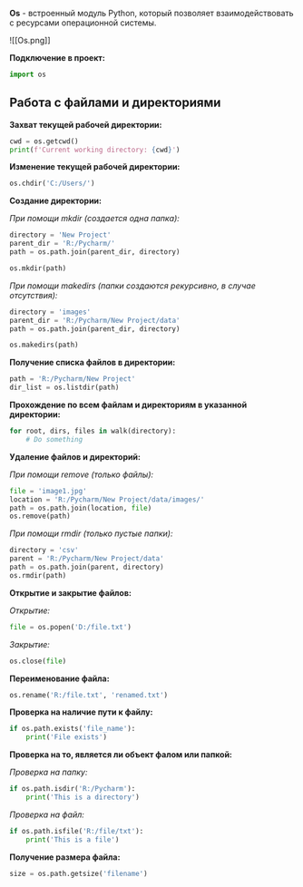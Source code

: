 **Os** - встроенный модуль Python, который позволяет взаимодействовать с ресурсами операционной системы.

![[Os.png]]

**Подключение в проект:**

```Python
import os
```

## Работа с файлами и директориями

**Захват текущей рабочей директории:**

```Python
cwd = os.getcwd() 
print(f'Current working directory: {cwd}')
```

**Изменение текущей рабочей директории:**

```Python
os.chdir('C:/Users/')
```

**Создание директории:**

*При помощи mkdir (создается одна папка):*

```Python
directory = 'New Project'
parent_dir = 'R:/Pycharm/'
path = os.path.join(parent_dir, directory)

os.mkdir(path)
```

*При помощи makedirs (папки создаются рекурсивно, в случае отсутствия):*

```Python
directory = 'images'
parent_dir = 'R:/Pycharm/New Project/data'
path = os.path.join(parent_dir, directory)

os.makedirs(path)
```

**Получение списка файлов в директории:**

```Python
path = 'R:/Pycharm/New Project'
dir_list = os.listdir(path)
```

**Прохождение по всем файлам и директориям в указанной директории:**

```Python
for root, dirs, files in walk(directory):
	# Do something
```

**Удаление файлов и директорий:**

*При помощи remove (только файлы):*

```Python
file = 'image1.jpg'
location = 'R:/Pycharm/New Project/data/images/'
path = os.path.join(location, file) 
os.remove(path)
```

*При помощи rmdir (только пустые папки):*

```Python
directory = 'csv'
parent = 'R:/Pycharm/New Project/data'
path = os.path.join(parent, directory) 
os.rmdir(path)
```

**Открытие и закрытие файлов:**

*Открытие:*

```Python
file = os.popen('D:/file.txt')
```

*Закрытие:*

```Python
os.close(file)
```

**Переименование файла:**

```Python
os.rename('R:/file.txt', 'renamed.txt')
```

**Проверка на наличие пути к файлу:**

```Python
if os.path.exists('file_name'):
	print('File exists')
```

**Проверка на то, является ли объект фалом или папкой:**

*Проверка на папку:*

```Python
if os.path.isdir('R:/Pycharm'):
	print('This is a directory')
```

*Проверка на файл:*

```Python
if os.path.isfile('R:/file/txt'):
	print('This is a file')
```

**Получение размера файла:**

```Python
size = os.path.getsize('filename')
```